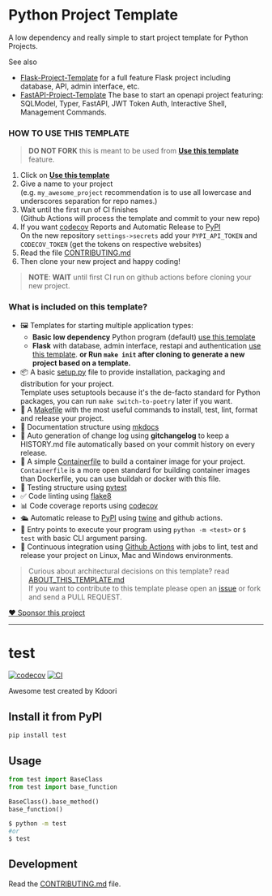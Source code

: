 
# Python Project Template

A low dependency and really simple to start project template for Python Projects.

See also 
- [Flask-Project-Template](https://github.com/rochacbruno/flask-project-template/) for a full feature Flask project including database, API, admin interface, etc.
- [FastAPI-Project-Template](https://github.com/rochacbruno/fastapi-project-template/) The base to start an openapi project featuring: SQLModel, Typer, FastAPI, JWT Token Auth, Interactive Shell, Management Commands.

### HOW TO USE THIS TEMPLATE

> **DO NOT FORK** this is meant to be used from **[Use this template](https://github.com/rochacbruno/python-project-template/generate)** feature.

1. Click on **[Use this template](https://github.com/rochacbruno/python-project-template/generate)**
3. Give a name to your project  
   (e.g. `my_awesome_project` recommendation is to use all lowercase and underscores separation for repo names.)
3. Wait until the first run of CI finishes  
   (Github Actions will process the template and commit to your new repo)
4. If you want [codecov](https://about.codecov.io/sign-up/) Reports and Automatic Release to [PyPI](https://pypi.org)  
  On the new repository `settings->secrets` add your `PYPI_API_TOKEN` and `CODECOV_TOKEN` (get the tokens on respective websites)
4. Read the file [CONTRIBUTING.md](CONTRIBUTING.md)
5. Then clone your new project and happy coding!

> **NOTE**: **WAIT** until first CI run on github actions before cloning your new project.

### What is included on this template?

- 🖼️ Templates for starting multiple application types:
  * **Basic low dependency** Python program (default) [use this template](https://github.com/rochacbruno/python-project-template/generate)
  * **Flask** with database, admin interface, restapi and authentication [use this template](https://github.com/rochacbruno/flask-project-template/generate).
  **or Run `make init` after cloning to generate a new project based on a template.**
- 📦 A basic [setup.py](setup.py) file to provide installation, packaging and distribution for your project.  
  Template uses setuptools because it's the de-facto standard for Python packages, you can run `make switch-to-poetry` later if you want.
- 🤖 A [Makefile](Makefile) with the most useful commands to install, test, lint, format and release your project.
- 📃 Documentation structure using [mkdocs](http://www.mkdocs.org)
- 💬 Auto generation of change log using **gitchangelog** to keep a HISTORY.md file automatically based on your commit history on every release.
- 🐋 A simple [Containerfile](Containerfile) to build a container image for your project.  
  `Containerfile` is a more open standard for building container images than Dockerfile, you can use buildah or docker with this file.
- 🧪 Testing structure using [pytest](https://docs.pytest.org/en/latest/)
- ✅ Code linting using [flake8](https://flake8.pycqa.org/en/latest/)
- 📊 Code coverage reports using [codecov](https://about.codecov.io/sign-up/)
- 🛳️ Automatic release to [PyPI](https://pypi.org) using [twine](https://twine.readthedocs.io/en/latest/) and github actions.
- 🎯 Entry points to execute your program using `python -m <test>` or `$ test` with basic CLI argument parsing.
- 🔄 Continuous integration using [Github Actions](.github/workflows/) with jobs to lint, test and release your project on Linux, Mac and Windows environments.

> Curious about architectural decisions on this template? read [ABOUT_THIS_TEMPLATE.md](ABOUT_THIS_TEMPLATE.md)  
> If you want to contribute to this template please open an [issue](https://github.com/rochacbruno/python-project-template/issues) or fork and send a PULL REQUEST.

[❤️ Sponsor this project](https://github.com/sponsors/rochacbruno/)

<!--  DELETE THE LINES ABOVE THIS AND WRITE YOUR PROJECT README BELOW -->

---
# test

[![codecov](https://codecov.io/gh/Kdoori/test/branch/main/graph/badge.svg?token=test_token_here)](https://codecov.io/gh/Kdoori/test)
[![CI](https://github.com/Kdoori/test/actions/workflows/main.yml/badge.svg)](https://github.com/Kdoori/test/actions/workflows/main.yml)

Awesome test created by Kdoori

## Install it from PyPI

```bash
pip install test
```

## Usage

```py
from test import BaseClass
from test import base_function

BaseClass().base_method()
base_function()
```

```bash
$ python -m test
#or
$ test
```

## Development

Read the [CONTRIBUTING.md](CONTRIBUTING.md) file.
